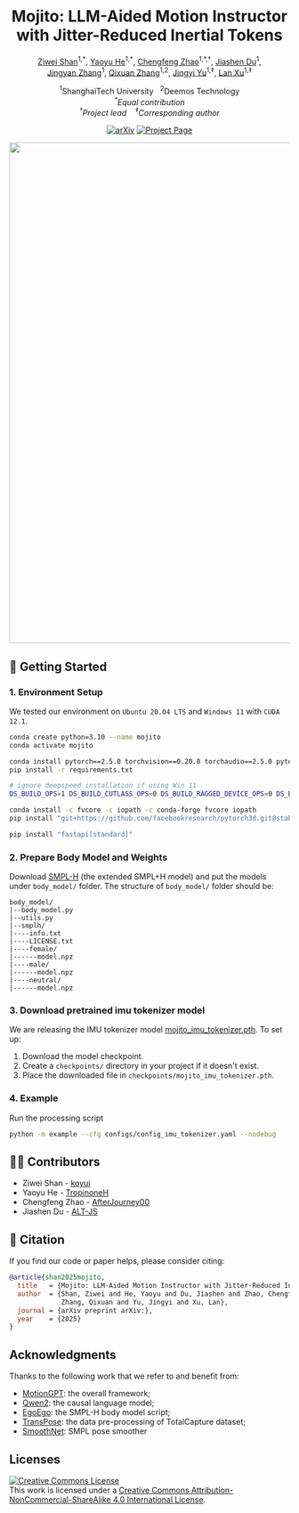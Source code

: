 <h1 align="center">Mojito: LLM-Aided Motion Instructor with Jitter-Reduced Inertial Tokens</h1>

<p align="center">
  <a href="https://cunkaixin.netlify.app" target="_blank">Ziwei Shan</a><sup>1,*</sup>,
  <a href="https://tropinoneh.github.io/profile/" target="_blank">Yaoyu He</a><sup>1,*</sup>,
  <a href="https://afterjourney00.github.io/" target="_blank">Chengfeng Zhao</a><sup>1,*,&dagger;</sup>,
  <a href="https://alt-js.github.io/" target="_blank">Jiashen Du</a><sup>1</sup>,
  <br>
  <a href="https://zhanglele12138.github.io/" target="_blank">Jingyan Zhang</a><sup>1</sup>,
  <a href="https://scholar.google.com/citations?user=YvwsqvYAAAAJ&hl=en" target="_blank">Qixuan Zhang</a><sup>1,2</sup>,
  <a href="https://scholar.google.com/citations?user=R9L_AfQAAAAJ&hl=en" target="_blank">Jingyi Yu</a><sup>1,&Dagger;</sup>,
  <a href="https://www.xu-lan.com/" target="_blank">Lan Xu</a><sup>1,&Dagger;</sup>
</p>
<p align="center">
  <sup>1</sup>ShanghaiTech University&nbsp;&nbsp;
  <sup>2</sup>Deemos Technology
  <br>
  <i><sup>*</sup>Equal contribution</i>
  <br>
  <i><sup>&dagger;</sup>Project lead</i><i> &nbsp;&nbsp; <sup>&Dagger;</sup>Corresponding author</i>
</p>
<p align="center">
  <a href="https://arxiv.org/abs/"><img src='https://img.shields.io/badge/arXiv-Paper-red?logo=arxiv&logoColor=white' alt='arXiv'></a>
  <a href='https://koyui.github.io/mojito/'><img src='https://img.shields.io/badge/Project_Page-Website-green?logo=googlechrome&logoColor=white' alt='Project Page'></a>
</p>
<div align="center">
  <img width="900px" src="./assets/teaser.png"/>
</div>

## 🚀 Getting Started

### 1. Environment Setup

We tested our environment on `Ubuntu 20.04 LTS` and `Windows 11` with `CUDA 12.1`.

```bash
conda create python=3.10 --name mojito
conda activate mojito

conda install pytorch==2.5.0 torchvision==0.20.0 torchaudio==2.5.0 pytorch-cuda=12.1 -c pytorch -c nvidia
pip install -r requirements.txt

# ignore deepspeed installation if using Win 11
DS_BUILD_OPS=1 DS_BUILD_CUTLASS_OPS=0 DS_BUILD_RAGGED_DEVICE_OPS=0 DS_BUILD_EVOFORMER_ATTN=0 pip install deepspeed

conda install -c fvcore -c iopath -c conda-forge fvcore iopath
pip install "git+https://github.com/facebookresearch/pytorch3d.git@stable"

pip install "fastapi[standard]"
```

### 2. Prepare Body Model and Weights

Download [SMPL-H](https://mano.is.tue.mpg.de/login.php) (the extended SMPL+H model) and put the models under `body_model/` folder. The structure of `body_model/` folder should be:

```
body_model/
|--body_model.py
|--utils.py
|--smplh/
|----info.txt
|----LICENSE.txt
|----female/
|------model.npz
|----male/
|------model.npz
|----neutral/
|------model.npz
```

### 3. Download pretrained imu tokenizer model
We are releasing the IMU tokenizer model [mojito_imu_tokenizer.pth](https://huggingface.co/Cunkaixin/mojito).
To set up:
1. Download the model checkpoint. 
2. Create a `checkpoints/` directory in your project if it doesn't exist.
3. Place the downloaded file in `checkpoints/mojito_imu_tokenizer.pth`.

### 4. Example
Run the processing script
```bash
python -m example --cfg configs/config_imu_tokenizer.yaml --nodebug
``` 

## 🏄‍♂️ Contributors

- Ziwei Shan - [koyui](https://github.com/koyui)
- Yaoyu He - [TropinoneH](https://github.com/TropinoneH)
- Chengfeng Zhao - [AfterJourney00](https://github.com/AfterJourney00)
- Jiashen Du - [ALT-JS](https://github.com/ALT-JS)

<!-- ## 📖 Citation -->
## 📖 Citation
If you find our code or paper helps, please consider citing:
```bibtex
@article{shan2025mojito,
  title   = {Mojito: LLM-Aided Motion Instructor with Jitter-Reduced Inertial Tokens},
  author  = {Shan, Ziwei and He, Yaoyu and Du, Jiashen and Zhao, Chengfeng and Zhang, Jingyan and 
             Zhang, Qixuan and Yu, Jingyi and Xu, Lan},
  journal = {arXiv preprint arXiv:},
  year    = {2025}
}
```

## Acknowledgments

Thanks to the following work that we refer to and benefit from:
- [MotionGPT](https://github.com/OpenMotionLab/MotionGPT): the overall framework;
- [Qwen2](https://huggingface.co/Qwen/Qwen2-7B-Instruct): the causal language model;
- [EgoEgo](https://github.com/lijiaman/egoego_release): the SMPL-H body model script;
- [TransPose](https://github.com/Xinyu-Yi/TransPose): the data pre-processing of TotalCapture dataset;
- [SmoothNet](https://github.com/cure-lab/SmoothNet): SMPL pose smoother

## Licenses
<a rel="license" href="http://creativecommons.org/licenses/by-nc-sa/4.0/"><img alt="Creative Commons License" style="border-width:0" src="https://i.creativecommons.org/l/by-nc-sa/4.0/80x15.png" /></a><br />This work is licensed under a <a rel="license" href="http://creativecommons.org/licenses/by-nc-sa/4.0/">Creative Commons Attribution-NonCommercial-ShareAlike 4.0 International License</a>.